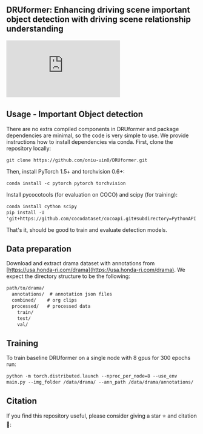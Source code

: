 ## DRUformer: Enhancing driving scene important object detection with driving scene relationship understanding
![DRUformer](https://github.com/oniu-uin0/DRUformer/blob/main/pipeline.pdf)

## Usage - Important Object detection
There are no extra compiled components in DRUformer and package dependencies are minimal,
so the code is very simple to use. We provide instructions how to install dependencies via conda.
First, clone the repository locally:
```
git clone https://github.com/oniu-uin0/DRUformer.git
```
Then, install PyTorch 1.5+ and torchvision 0.6+:
```
conda install -c pytorch pytorch torchvision
```
Install pycocotools (for evaluation on COCO) and scipy (for training):
```
conda install cython scipy
pip install -U 'git+https://github.com/cocodataset/cocoapi.git#subdirectory=PythonAPI'
```
That's it, should be good to train and evaluate detection models.

## Data preparation

Download and extract drama dataset with annotations from
[https://usa.honda-ri.com/drama](https://usa.honda-ri.com/drama).
We expect the directory structure to be the following:
```
path/to/drama/
  annotations/  # annotation json files
  combined/    # org clips
  processed/   # processed data
    train/
    test/
    val/
```
## Training
To train baseline DRUformer on a single node with 8 gpus for 300 epochs run:
```
python -m torch.distributed.launch --nproc_per_node=8 --use_env main.py --img_folder /data/drama/ --ann_path /data/drama/annotations/
```
## Citation
If you find this repository useful, please consider giving a star ⭐ and citation 🦖:
```

```

